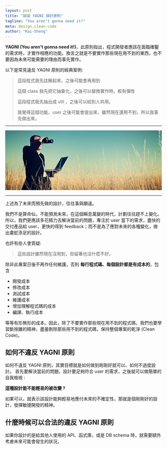 ```yaml
---
layout: post
title: "談談 YAGNI 設計原則"
tagline: "You aren't gonna need it!"
meta: design,clean-code
author: "Kai-Sheng"
--- 
```



**YAGNI (You aren't gonna need it!)**，此原則指出，程式開發者應該在面臨確鑿的需求時，才實作相應的功能。換言之就是不要實作那些現在用不到的東西，也不要因為未來可能需要的理由而事先實作。

以下是常見違反 YAGNI 原則的經典案例:

> 這段程式我先註解起來，之後可能會再用到
>
> 這個 class 我先把它抽象化，之後可以替換實作時，較有彈性
>
> 這段程式我先抽出成 util ，之後可以給別人共用。
>
> 我覺得這個功能，user 之後可能會提出來，雖然現在還用不到，所以我事先做出來。
>

 -----

![YAGNI](/assets/image/yagni.png)

-----

上述為了未來而預先做的設計，往往事與願違。

我們不是算命仙，不能預測未來，在這個瞬息萬變的時代，計劃往往趕不上變化。所以，我們更應該多花精力去解決當前的問題，專注於 user 當下的需求，盡快的交付產品給 user，更快的得到 feedback；而不是為了應對未來的各種變化，做出畫蛇添足的設計。

也許有些人會質疑: 
> 這些設計雖然現在沒用到，但留著也沒什麼不好。

除非此專案日後不再作任何維護，否則 **每行程式碼、每個設計都是有成本的**，包含
- 開發成本
- 修改成本
- 測試成本
- 維護成本
- 增加理解程式碼的成本
- 編譯、執行成本

等等有形無形的成本。因此，除了不要實作那些現在用不到的程式碼，我們也要學習斷捨離的精神，盡量刪除那些用不到的程式碼，保持整個專案的乾淨 (Clean Code)。

## 如何不違反 YAGNI 原則

如何不違反 YAGNI 原則，其實目標就是如何做到剛剛好就可以、如何不過度設計。
首先要解決當前的問題，設計要足夠符合 user 的需求，之後就可以做簡單的自我檢視 :

**這種設計能不能輕易的被改變 ?**

如果可以，就表示該設計能夠輕易地應付未來的不確定性，那就是個剛剛好的設計，發揮敏捷開發的精神。


## 什麼時候可以合法的違反 YAGNI 原則

如果你設計的是給其他人使用的 API、函式庫，或是 DB schema 時，就需要額外考慮未來可能會發生的狀況。
 